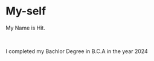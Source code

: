# My-self
<p>My Name is Hit.</p>
<br>
<p>I completed my Bachlor Degree in  B.C.A  in the year 2024</p>
